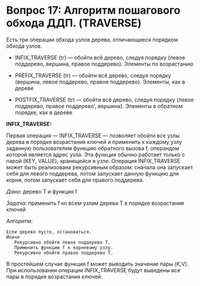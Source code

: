 # Вопрос 17: Алгоритм пошагового обхода ДДП. (TRAVERSE)

Есть три операции обхода узлов дерева, отличающиеся порядком обхода узлов.

* INFIX_TRAVERSE (tr) — обойти всё дерево, следуя порядку (левое поддерево, вершина, правое поддерево). Элементы по возрастанию

* PREFIX_TRAVERSE (tr) — обойти всё дерево, следуя порядку (вершина, левое поддерево, правое поддерево). Элементы, как в дереве

* POSTFIX_TRAVERSE (tr) — обойти всё дерево, следуя порядку (левое поддерево, правое поддерево', вершина). Элементы в обратном порядке, как в дереве


**INFIX_TRAVERSE:**

Первая операция — INFIX_TRAVERSE — позволяет обойти все узлы дерева в порядке возрастания ключей и применить к каждому узлу заданную пользователем функцию обратного вызова f, операндом которой является адрес узла. Эта функция обычно работает только с парой (KEY, VALUE), хранящейся в узле. Операция INFIX_TRAVERSE может быть реализована рекурсивным образом: сначала она запускает себя для левого поддерева, потом запускает данную функцию для корня, потом запускает себя для правого поддерева.


*Дано:* дерево Т и функция f

*Задача:* применить f ко всем узлам дерева Т в порядке возрастания ключей

*Алгоритм:*
```
Если дерево пусто, остановиться.
Иначе
   Рекурсивно обойти левое поддерево Т.
   Применить функцию f к корневому узлу.
   Рекурсивно обойти правое поддерево Т.
```

В простейшем случае функция f может выводить значение пары (K,V). При использовании операции INFIX_TRAVERSE будут выведены все пары в порядке возрастания ключей.